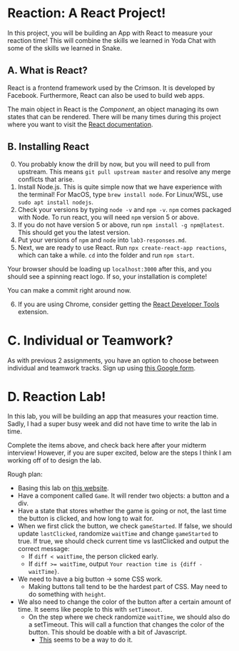 # Reaction: A React Project!
In this project, you will be building an App with React to measure your reaction time! This will combine the skills we learned in Yoda Chat with some of the skills we learned in Snake.

## A. What is React?
React is a frontend framework used by the Crimson. It is developed by Facebook. Furthermore, React can also be used to build web apps.

The main object in React is the *Component*, an object managing its own states that can be rendered. There will be many times during this project where you want to visit the [React documentation](https://reactjs.org).

## B. Installing React
0. You probably know the drill by now, but you will need to pull from upstream. This means `git pull upstream master` and resolve any merge conflicts that arise.
1. Install Node.js. This is quite simple now that we have experience with the terminal! For MacOS, type `brew install node`. For Linux/WSL, use `sudo apt install nodejs`.
2. Check your versions by typing `node -v` and `npm -v`. `npm` comes packaged with Node. To run react, you will need `npm` version 5 or above.
3. If you do not have version 5 or above, run `npm install -g npm@latest`. This should get you the latest version.
4. Put your versions of `npm` and `node` into `lab3-responses.md`.
5. Next, we are ready to use React. Run `npx create-react-app reactions`, which can take a while. `cd` into the folder and run `npm start`.

Your browser should be loading up `localhost:3000` after this, and you should see a spinning react logo. If so, your installation is complete!

You can make a commit right around now.

6. If you are using Chrome, consider getting the [React Developer Tools](https://chrome.google.com/webstore/detail/react-developer-tools/fmkadmapgofadopljbjfkapdkoienihi?hl=en) extension.

# C. Individual or Teamwork?
As with previous 2 assignments, you have an option to choose between individual and teamwork tracks. Sign up using [this Google form](https://forms.gle/FezeK1KFf3pUWCuX9).

# D. Reaction Lab!
In this lab, you will be building an app that measures your reaction time. Sadly, I had a super busy week and did not have time to write the lab in time.

Complete the items above, and check back here after your midterm interview! However, if you are super excited, below are the steps I think I am working off of to design the lab.

Rough plan:
* Basing this lab on [this website](https://humanbenchmark.com/tests/reactiontime).
* Have a component called `Game`. It will render two objects: a button and a div. 
* Have a state that stores whether the game is going or not, the last time the button is clicked, and how long to wait for.
* When we first click the button, we check `gameStarted`. If false, we should update `lastClicked`, randomize `waitTime` and change `gameStarted` to true. If true, we should check current time vs lastClicked and output the correct message:
  * If `diff < waitTime`, the person clicked early.
  * If `diff >= waitTime`, output `Your reaction time is {diff - waitTime}`.
* We need to have a big button -> some CSS work.
  * Making buttons tall tend to be the hardest part of CSS. May need to do something with `height`.
* We also need to change the color of the button after a certain amount of time. It seems like people to this with `setTimeout`.
  * On the step where we check randomize `waitTime`, we should also do a setTimeout. This will call a function that changes the color of the button. This should be doable with a bit of Javascript.
    * [This](https://forum.freecodecamp.org/t/an-easy-way-to-change-css-in-react/326708) seems to be a way to do it.

